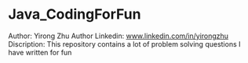 Java_CodingForFun
=================
Author: Yirong Zhu
Author Linkedin: www.linkedin.com/in/yirongzhu
Discription: This repository contains a lot of problem solving questions I have written for fun
